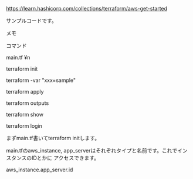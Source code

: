 https://learn.hashicorp.com/collections/terraform/aws-get-started

サンプルコードです。

メモ

コマンド

main.tf ¥n

terraform init 

terraform -var "xxx=sample"

terraform apply

terraform outputs

terraform show

terraform login	

まずmain.tf書いてterraform initします。

main.tfのaws_instance, app_serverはそれぞれタイプと名前です。これでインスタンスのIDとかに
アクセスできます。

aws_instance.app_server.id


